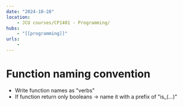 ```yaml
---
date: "2024-10-28"
location: 
    - JCU courses/CP1401 - Programming/
hubs: 
    - "[[programming]]"
urls:
    - 
---
```


# Function naming convention
+ Write function names as "verbs"
+ If function return only booleans -> name it with a prefix of "is_(...)"
